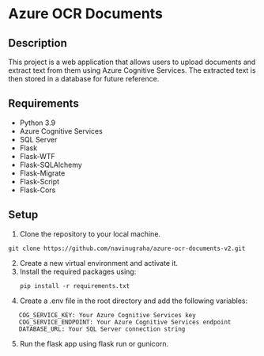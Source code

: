 # Azure OCR Documents

## Description

This project is a web application that allows users to upload documents and extract text from them using Azure Cognitive Services. The extracted text is then stored in a database for future reference.

## Requirements

- Python 3.9
- Azure Cognitive Services
- SQL Server
- Flask
- Flask-WTF
- Flask-SQLAlchemy
- Flask-Migrate
- Flask-Script
- Flask-Cors

## Setup

1. Clone the repository to your local machine.

```
git clone https://github.com/navinugraha/azure-ocr-documents-v2.git
```

2. Create a new virtual environment and activate it.
3. Install the required packages using:
   ```
   pip install -r requirements.txt
   ```
4. Create a .env file in the root directory and add the following variables:

```
   COG_SERVICE_KEY: Your Azure Cognitive Services key
   COG_SERVICE_ENDPOINT: Your Azure Cognitive Services endpoint
   DATABASE_URL: Your SQL Server connection string
```

5. Run the flask app using flask run or gunicorn.
